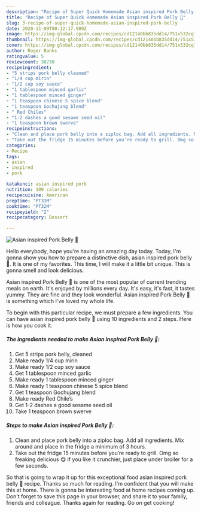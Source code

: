 ```yaml
---
description: "Recipe of Super Quick Homemade Asian inspired Pork Belly 🐷"
title: "Recipe of Super Quick Homemade Asian inspired Pork Belly 🐷"
slug: 3-recipe-of-super-quick-homemade-asian-inspired-pork-belly
date: 2020-11-09T00:12:17.909Z
image: https://img-global.cpcdn.com/recipes/cd12140bb835dd14/751x532cq70/asian-inspired-pork-belly-🐷-recipe-main-photo.jpg
thumbnail: https://img-global.cpcdn.com/recipes/cd12140bb835dd14/751x532cq70/asian-inspired-pork-belly-🐷-recipe-main-photo.jpg
cover: https://img-global.cpcdn.com/recipes/cd12140bb835dd14/751x532cq70/asian-inspired-pork-belly-🐷-recipe-main-photo.jpg
author: Roger Banks
ratingvalue: 5
reviewcount: 38730
recipeingredient:
- "5 strips pork belly cleaned"
- "1/4 cup mirin"
- "1/2 cup soy sauce"
- "1 tablespoon minced garlic"
- "1 tablespoon minced ginger"
- "1 teaspoon chinese 5 spice blend"
- "1 teaspoon Gochujang blend"
- " Red Chiles"
- "1-2 dashes a good sesame seed oil"
- "1 teaspoon brown swerve"
recipeinstructions:
- "Clean and place pork belly into a ziploc bag. Add all ingredients. Mix around and place in the fridge a minimum of 3 hours."
- "Take out the fridge 15 minutes before you’re ready to grill. Omg so freaking delicious 😋 if you like it crunchier, just place under broiler for a few seconds."
categories:
- Recipe
tags:
- asian
- inspired
- pork

katakunci: asian inspired pork 
nutrition: 109 calories
recipecuisine: American
preptime: "PT33M"
cooktime: "PT32M"
recipeyield: "2"
recipecategory: Dessert

---
```



![Asian inspired Pork Belly 🐷](https://img-global.cpcdn.com/recipes/cd12140bb835dd14/751x532cq70/asian-inspired-pork-belly-🐷-recipe-main-photo.jpg)

Hello everybody, hope you're having an amazing day today. Today, I'm gonna show you how to prepare a distinctive dish, asian inspired pork belly 🐷. It is one of my favorites. This time, I will make it a little bit unique. This is gonna smell and look delicious.



Asian inspired Pork Belly 🐷 is one of the most popular of current trending meals on earth. It's enjoyed by millions every day. It's easy, it's fast, it tastes yummy. They are fine and they look wonderful. Asian inspired Pork Belly 🐷 is something which I've loved my whole life.


To begin with this particular recipe, we must prepare a few ingredients. You can have asian inspired pork belly 🐷 using 10 ingredients and 2 steps. Here is how you cook it.

<!--inarticleads1-->

##### The ingredients needed to make Asian inspired Pork Belly 🐷:

1. Get 5 strips pork belly, cleaned
1. Make ready 1/4 cup mirin
1. Make ready 1/2 cup soy sauce
1. Get 1 tablespoon minced garlic
1. Make ready 1 tablespoon minced ginger
1. Make ready 1 teaspoon chinese 5 spice blend
1. Get 1 teaspoon Gochujang blend
1. Make ready  Red Chile’s
1. Get 1-2 dashes a good sesame seed oil
1. Take 1 teaspoon brown swerve




<!--inarticleads2-->

##### Steps to make Asian inspired Pork Belly 🐷:

1. Clean and place pork belly into a ziploc bag. Add all ingredients. Mix around and place in the fridge a minimum of 3 hours.
1. Take out the fridge 15 minutes before you’re ready to grill. Omg so freaking delicious 😋 if you like it crunchier, just place under broiler for a few seconds.




So that is going to wrap it up for this exceptional food asian inspired pork belly 🐷 recipe. Thanks so much for reading. I'm confident that you will make this at home. There is gonna be interesting food at home recipes coming up. Don't forget to save this page in your browser, and share it to your family, friends and colleague. Thanks again for reading. Go on get cooking!
